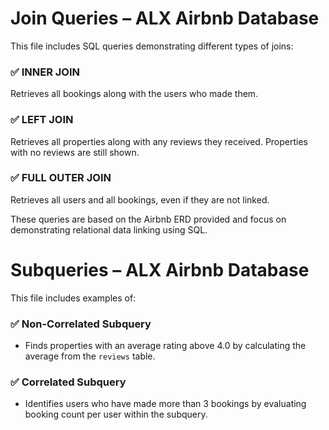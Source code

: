 # Join Queries – ALX Airbnb Database

This file includes SQL queries demonstrating different types of joins:

### ✅ INNER JOIN

Retrieves all bookings along with the users who made them.

### ✅ LEFT JOIN

Retrieves all properties along with any reviews they received. Properties with no reviews are still shown.

### ✅ FULL OUTER JOIN

Retrieves all users and all bookings, even if they are not linked.

These queries are based on the Airbnb ERD provided and focus on demonstrating relational data linking using SQL.

# Subqueries – ALX Airbnb Database

This file includes examples of:

### ✅ Non-Correlated Subquery

- Finds properties with an average rating above 4.0 by calculating the average from the `reviews` table.

### ✅ Correlated Subquery

- Identifies users who have made more than 3 bookings by evaluating booking count per user within the subquery.

